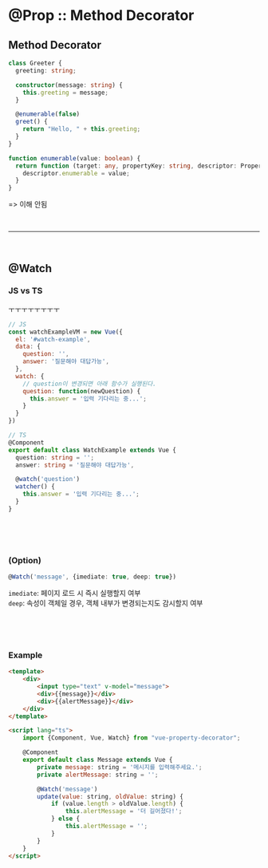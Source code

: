 # @Prop :: Method Decorator


## Method Decorator

```typescript
class Greeter {
  greeting: string;

  constructor(message: string) {
    this.greeting = message;
  }

  @enumerable(false)
  greet() {
    return "Hello, " + this.greeting;
  }
}
```

```typescript
function enumerable(value: boolean) {
  return function (target: any, propertyKey: string, descriptor: PropertyDescriptor) {
    descriptor.enumerable = value;
  }
}
```

=> 이해 안됨

&nbsp;

---

&nbsp;

## @Watch

### JS vs TS
 ㅜㅜㅜㅜㅜㅜㅜㅜ
```javascript
// JS
const watchExampleVM = new Vue({
  el: '#watch-example',
  data: {
    question: '',
    answer: '질문해야 대답가능',
  },
  watch: {
    // question이 변경되면 아래 함수가 실행된다.
    question: function(newQuestion) {
      this.answer = '입력 기다리는 중...';
    }
  }
})
```
```typescript
// TS
@Component
export default class WatchExample extends Vue {
  question: string = '';
  answer: string = '질문해야 대답가능',

  @watch('question')
  watcher() {
    this.answer = '입력 기다리는 중...';
  }
}
```

&nbsp;

&nbsp;

### (Option)

```typescript
@Watch('message', {imediate: true, deep: true})
```

`imediate`: 페이지 로드 시 즉시 실행할지 여부  
`deep`: 속성이 객체일 경우, 객체 내부가 변경되는지도 감시할지 여부

&nbsp;

&nbsp;

### Example

```html
<template>
    <div>
        <input type="text" v-model="message">
        <div>{{message}}</div>
        <div>{{alertMessage}}</div>
    </div>
</template>

<script lang="ts">
    import {Component, Vue, Watch} from "vue-property-decorator";

    @Component
    export default class Message extends Vue {
        private message: string = '메시지를 입력해주세요.';
        private alertMessage: string = '';

        @Watch('message')
        update(value: string, oldValue: string) {
            if (value.length > oldValue.length) {
                this.alertMessage = '더 길어졌다!';
            } else {
                this.alertMessage = '';
            }
        }
    }
</script>

```


